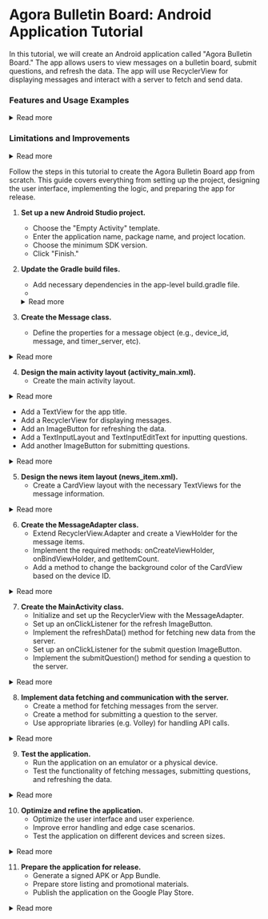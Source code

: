 # Agora Bulletin Board: Android Application Tutorial
In this tutorial, we will create an Android application called "Agora Bulletin Board." The app allows users to view messages on a bulletin board, submit questions, and refresh the data. 
The app will use RecyclerView for displaying messages and interact with a server to fetch and send data.


### Features and Usage Examples

<details>
     <summary>Read more</summary>

1. **Fetching messages:**
    - The app fetches messages from the server and displays them in a list format. Users can view the messages as they scroll through the list.
    - Example: When the app starts, it fetches the latest messages from the server and displays them in the RecyclerView.

2. **Submitting questions:**
    - Users can submit questions to the server by typing their question in the provided input field and tapping the send button.
    - Example: A user types "What is the capital of France?" in the input field and taps the send button. The question is then sent to the server and added to the message list.

3. **Refreshing data:**
    - Users can manually refresh the message list by tapping the refresh button. The app will fetch the latest messages from the server and update the list.
    - Example: After submitting a question, the user taps the refresh button, and the app fetches the updated list of messages, including the user's question and any new messages from other users.

4. **Displaying teacher's message:**
    - When a user submits a question, they receive a response message from the teacher, which is displayed as a toast.
    - Example: After submitting a question, the user receives a toast notification saying, "Teacher's message: Thanks for your question! The capital of France is Paris."

5. **Device ID and time:**
    - The app retrieves the user's device ID and the current time on the device, which are sent as part of the question submission process.
    - Example: When the user submits a question, the app sends their device ID and the current time along with their question to the server.

6. **Permissions and device compatibility:**
    - The app handles runtime permissions and adjusts its behavior based on the user's Android version to ensure compatibility with different devices.
    - Example: If the user's device is running Android Q or later, the app retrieves the device ID using the Settings.Secure method. Otherwise, it requests the READ_PHONE_STATE permission and retrieves the device ID from the TelephonyManager.

</details>


### Limitations and Improvements

<details>
     <summary>Read more</summary>


1. **Real-time updates:**
    - The current implementation requires manual refreshing to fetch new messages. Implementing real-time updates using technologies like WebSockets or Firebase Realtime Database would improve the user experience.

2. **Offline functionality:**
    - The application currently relies on internet connectivity. Implementing local caching and offline support will allow users to view messages and interact with the app even without an internet connection.

3. **User authentication and security:**
    - There is no user authentication or account system in place, which could lead to security and privacy issues. Implementing user authentication using social logins or email and password will improve the security and personalization of the app.

4. **Theming and customization:**
    - The current user interface is quite basic. Improving the visual design, adding theming options, and allowing users to customize their experience would make the app more engaging.

5. **Error handling and user feedback:**
    - Enhance error handling to provide users with more helpful feedback in case of failures. Implement loading indicators to inform users about ongoing network operations.

6. **Accessibility and localization:**
    - Improve accessibility by adding support for screen readers and other assistive technologies. Localize the app to support multiple languages and regions, making it more inclusive.

7. **Performance optimization:**
    - Optimize the app for better performance by reducing memory usage, optimizing images, and minimizing the APK size.

8. **Additional features:**
    - Consider adding more features to the app, such as support for rich media, message reactions, or a search functionality to help users find specific messages more easily.

</details>


Follow the steps in this tutorial to create the Agora Bulletin Board app from scratch. This guide covers everything from setting up the project, designing the user interface, implementing the logic, and preparing the app for release.


1. **Set up a new Android Studio project.**
    - Choose the "Empty Activity" template.
    - Enter the application name, package name, and project location.
    - Choose the minimum SDK version.
    - Click "Finish."

2. **Update the Gradle build files.**
    - Add necessary dependencies in the app-level build.gradle file.
    - 
   <details>
     <summary>Read more</summary>
   
   dependencies {
       implementation 'androidx.appcompat:appcompat:1.6.1'
       implementation 'com.google.android.material:material:1.8.0'
       implementation 'androidx.constraintlayout:constraintlayout:2.1.4'
       implementation 'androidx.recyclerview:recyclerview:1.2.1'
       implementation 'androidx.cardview:cardview:1.0.0'
       implementation 'com.android.volley:volley:1.2.1'
       implementation 'com.google.code.gson:gson:2.10.1'
   
       testImplementation 'junit:junit:4.13.2'
       androidTestImplementation 'androidx.test.ext:junit:1.1.5'
       androidTestImplementation 'androidx.test.espresso:espresso-core:3.5.1'
   }
   
   These dependencies include the necessary libraries for the user interface (AppCompat, Material, ConstraintLayout, RecyclerView, and CardView) as well as libraries for handling API calls (Volley) and JSON parsing (Gson). The test dependencies are also included for running tests in your application.
   
   </details>

3. **Create the Message class.**
    - Define the properties for a message object (e.g., device_id, message, and timer_server, etc).

<details>
  <summary>Read more</summary>

```java
package mg.x261.mybulletinboard;

public class Message {
    private String device_id;
    private String ip_location;
    private String timer_device;
    private String timer_server;
    private String message;

    public String getDeviceId() {
        return device_id;
    }

    public void setDeviceId(String device_id) {
        this.device_id = device_id;
    }

    public String getIpLocation() {
        return ip_location;
    }

    public void setIpLocation(String ip_location) {
        this.ip_location = ip_location;
    }

    public String getTimerDevice() {
        return timer_device;
    }

    public void setTimerDevice(String timer_device) {
        this.timer_device = timer_device;
    }

    public String getTimerServer() {
        return timer_server;
    }

    public void setTimerServer(String timer_server) {
        this.timer_server = timer_server;
    }

    public String getMessage() {
        return message;
    }

    public void setMessage(String message) {
        this.message = message;
    }
}

```

</details>

4. **Design the main activity layout (activity_main.xml).**
    - Create the main activity layout.

<details>
  <summary>Read more</summary>

</details>

  - Add a TextView for the app title.
  - Add a RecyclerView for displaying messages.
  - Add an ImageButton for refreshing the data.
  - Add a TextInputLayout and TextInputEditText for inputting questions.
  - Add another ImageButton for submitting questions.

<details>
  <summary>Read more</summary>


1. **LinearLayout (Parent)**: It is the parent container with a vertical orientation that holds all the child views.

2. **RelativeLayout**: This layout holds the title of the app and the refresh button, allowing them to be positioned relative to each other.

   - **TextView (tv_bulletin_board_title)**: Displays the title "Agora - Bulletin Board" and is centered horizontally in the RelativeLayout.

   - **ImageButton (btn_refresh_data)**: Displays the refresh icon and is positioned at the right end of the RelativeLayout. It's used to refresh and fetch new data when pressed.

3. **RecyclerView (rv_news_items)**: Displays a list of news items fetched from the server. It uses the `news_item` layout for each item.

4. **LinearLayout**: A horizontal LinearLayout that contains the TextInputLayout for entering questions and the FrameLayout for holding the ProgressBar and ImageButton.

   - **TextInputLayout (til_ask_question)**: Wraps the TextInputEditText and provides a hint "Ask a question" to guide the user. Users can enter their questions here.

      - **TextInputEditText (et_ask_question)**: EditText where users input their questions.

   - **FrameLayout**: Holds the ProgressBar and ImageButton, allowing them to overlap.

      - **ProgressBar (progress_bar)**: Displays a progress spinner while the app is submitting the user's question to the server. It's initially set to "gone" because it should only be visible when the app is waiting for a response from the server.

      - **ImageButton (btn_submit_question)**: Positioned over the ProgressBar and used to submit the user's question when pressed. When the button is pressed, the ProgressBar will become visible, indicating that the app is waiting for a response from the server.


```xml

<?xml version="1.0" encoding="utf-8"?>
<LinearLayout xmlns:android="http://schemas.android.com/apk/res/android"
    xmlns:app="http://schemas.android.com/apk/res-auto"
    xmlns:tools="http://schemas.android.com/tools"
    android:layout_width="match_parent"
    android:layout_height="match_parent"
    android:orientation="vertical"
    tools:context=".MainActivity">

    <RelativeLayout
        android:layout_width="match_parent"
        android:layout_height="wrap_content"
        android:padding="16dp">

        <TextView
            android:id="@+id/tv_bulletin_board_title"
            android:layout_width="wrap_content"
            android:layout_height="wrap_content"
            android:layout_centerHorizontal="true"
            android:text="Agora - Bulletin Board"
            android:textSize="24sp"
            android:textStyle="bold" />

        <ImageButton
            android:id="@+id/btn_refresh_data"
            android:layout_width="25dp"
            android:layout_height="25dp"
            android:scaleType="fitXY"
            android:layout_alignParentEnd="true"
            android:layout_centerVertical="true"
            android:background="@android:color/transparent"
            android:src="@drawable/refresh" />

    </RelativeLayout>

    <androidx.recyclerview.widget.RecyclerView
        android:id="@+id/rv_news_items"
        android:layout_width="match_parent"
        android:layout_height="0dp"
        android:layout_marginTop="16dp"
        android:layout_weight="1"
        tools:listitem="@layout/news_item" />

    <LinearLayout
        android:layout_width="match_parent"
        android:layout_height="wrap_content"
        android:orientation="horizontal">

        <com.google.android.material.textfield.TextInputLayout
            android:id="@+id/til_ask_question"
            android:layout_width="0dp"
            android:layout_height="wrap_content"
            android:paddingEnd="8dp"
            android:paddingStart="8dp"
            android:layout_weight="1">

            <com.google.android.material.textfield.TextInputEditText
                android:id="@+id/et_ask_question"
                android:layout_width="match_parent"
                android:layout_height="wrap_content"
                android:hint="Ask a question" />
        </com.google.android.material.textfield.TextInputLayout>

        <FrameLayout
            android:layout_width="50dp"
            android:layout_height="50dp"
            android:layout_marginBottom="8dp">

            <ProgressBar
                android:id="@+id/progress_bar"
                style="?android:attr/progressBarStyle"
                android:layout_width="wrap_content"
                android:layout_height="wrap_content"
                android:layout_gravity="center"
                android:visibility="gone" />

            <ImageButton
                android:id="@+id/btn_submit_question"
                android:layout_width="40dp"
                android:layout_height="45dp"
                android:background="@android:color/transparent"
                android:rotation="-10"
                android:scaleType="fitCenter"
                android:src="@drawable/sent" />
        </FrameLayout>

    </LinearLayout>

</LinearLayout>

```

</details>

5. **Design the news item layout (news_item.xml).**
    - Create a CardView layout with the necessary TextViews for the message information.

<details>
  <summary>Read more</summary>


1. **CardView**: A container that provides a material card appearance, with rounded corners and elevation. It serves as the main container for the news item.

2. **LinearLayout (Parent)**: The parent container within the CardView with a vertical orientation, holding all child views.

3. **LinearLayout**: A horizontal LinearLayout that contains the TextView for the news title and the TextView for the timestamp.

   - **TextView (tv_news_title)**: Displays the news title or the device ID in the news item, depending on the data. The text is styled as bold and has a size of 14sp. It has an ellipsize attribute set to "end" and maxLines set to 1, which ensures that the text does not wrap to the next line and gets truncated if it is too long.

   - **TextView (tv_timestamp)**: Displays the timestamp for the news item. The text size is set to 12sp and has a darker gray color.

4. **TextView (tv_news_content)**: Displays the news content or the message associated with the news item. The text is styled with a black color and a size of 16sp. It is placed below the LinearLayout containing the news title and timestamp with a top margin of 8dp.


```xml

<?xml version="1.0" encoding="utf-8"?>
<androidx.cardview.widget.CardView xmlns:android="http://schemas.android.com/apk/res/android"
    xmlns:app="http://schemas.android.com/apk/res-auto"
    android:layout_width="match_parent"
    android:layout_height="wrap_content"
    android:layout_marginTop="8dp"
    android:layout_marginBottom="8dp"
    android:layout_marginStart="16dp"
    android:id="@+id/card_view"
    android:layout_marginEnd="16dp"
    app:cardCornerRadius="12dp"
    app:cardElevation="1dp">
    <LinearLayout
        android:layout_width="match_parent"
        android:layout_height="wrap_content"
        android:orientation="vertical"
        android:paddingStart="16dp"
        android:paddingEnd="16dp"
        android:paddingTop="8dp"
        android:paddingBottom="8dp">

        <LinearLayout
            android:layout_width="match_parent"
            android:layout_height="wrap_content"
            android:orientation="horizontal">

            <TextView
                android:id="@+id/tv_news_title"
                android:layout_width="0dp"
                android:layout_height="wrap_content"
                android:layout_weight="1"
                android:text="News Title"
                android:textColor="@android:color/darker_gray"
                android:textSize="14sp"
                android:textStyle="bold"
                android:ellipsize="end"
                android:maxLines="1" />

            <TextView
                android:id="@+id/tv_timestamp"
                android:layout_width="wrap_content"
                android:layout_height="wrap_content"
                android:text="Timestamp"
                android:textColor="@android:color/darker_gray"
                android:textSize="12sp" />

        </LinearLayout>

        <TextView
            android:id="@+id/tv_news_content"
            android:layout_width="match_parent"
            android:layout_height="wrap_content"
            android:layout_marginTop="8dp"
            android:text="News content goes here..."
            android:textColor="@android:color/black"
            android:textSize="16sp" />

    </LinearLayout>

</androidx.cardview.widget.CardView>

```

</details>


6. **Create the MessageAdapter class.**
    - Extend RecyclerView.Adapter and create a ViewHolder for the message items.
    - Implement the required methods: onCreateViewHolder, onBindViewHolder, and getItemCount.
    - Add a method to change the background color of the CardView based on the device ID.

<details>
  <summary>Read more</summary>

```java

package mg.x261.mybulletinboard;

import android.content.Context;
import android.graphics.Color;
import android.view.LayoutInflater;
import android.view.View;
import android.view.ViewGroup;
import android.widget.TextView;

import androidx.annotation.NonNull;
import androidx.cardview.widget.CardView;
import androidx.recyclerview.widget.RecyclerView;

import java.text.SimpleDateFormat;
import java.util.Date;
import java.util.List;

/**
 * MessageAdapter is a custom RecyclerView adapter for displaying messages in a list.
 */
public class MessageAdapter extends RecyclerView.Adapter<MessageAdapter.MessageViewHolder> {
    private List<Message> messageList;
    private LayoutInflater layoutInflater;
    private static String userId;

    /**
     * Constructs a new MessageAdapter with a list of messages, a context, and the user's device ID.
     *
     * @param messageList List of messages to display.
     * @param context     Context in which the adapter is used.
     * @param userId      Device ID of the user.
     */
    public MessageAdapter(List<Message> messageList, Context context, String userId) {
        this.messageList = messageList;
        this.layoutInflater = LayoutInflater.from(context);
        this.userId = userId;
    }

    @NonNull
    @Override
    public MessageViewHolder onCreateViewHolder(@NonNull ViewGroup parent, int viewType) {
        View itemView = layoutInflater.inflate(R.layout.news_item, parent, false);
        return new MessageViewHolder(itemView);
    }

    @Override
    public void onBindViewHolder(@NonNull MessageViewHolder holder, int position) {
        Message currentMessage = messageList.get(position);
        holder.bind(currentMessage);
    }

    @Override
    public int getItemCount() {
        return messageList.size();
    }

    /**
     * MessageViewHolder is a custom ViewHolder for displaying messages.
     */
    static class MessageViewHolder extends RecyclerView.ViewHolder {
        TextView textViewNewsTitle;
        TextView textViewNewsContent;
        TextView textViewTimestamp;
        CardView cardView;

        public MessageViewHolder(@NonNull View itemView) {
            super(itemView);
            textViewNewsTitle = itemView.findViewById(R.id.tv_news_title);
            textViewNewsContent = itemView.findViewById(R.id.tv_news_content);
            textViewTimestamp = itemView.findViewById(R.id.tv_timestamp);
            cardView = itemView.findViewById(R.id.card_view);
        }

        /**
         * Binds a message to the ViewHolder and updates the UI accordingly.
         *
         * @param message The message to bind.
         */
        void bind(Message message) {
            String deviceId = message.getDeviceId();

            // Change the color of the card to light grey if the device ID is the same as the user ID
            if (userId.equals(deviceId)) {
                cardView.setCardBackgroundColor(Color.parseColor("#D3D3D3")); // Light grey color
            } else {
                cardView.setCardBackgroundColor(Color.WHITE); // Reset to white color for other cards
            }

            // Shorten the device ID for display if it is longer than 4 characters
            if (deviceId.length() > 4) {
                String shortenedDeviceId = deviceId.substring(0, 2) + "###" + deviceId.substring(deviceId.length() - 3);
                textViewNewsTitle.setText(shortenedDeviceId);
            } else {
                textViewNewsTitle.setText(deviceId);
            }

            textViewNewsContent.setText(message.getMessage());

            long timestamp = Long.parseLong(message.getTimerServer()) * 1000L; // Assuming the timer server value is in seconds
            Date date = new Date(timestamp);

            SimpleDateFormat dateFormat = new SimpleDateFormat("dd-MM-yyyy");
            String formattedDate = dateFormat.format(date);

            Date currentDate = new Date();
            String formattedCurrentDate = dateFormat.format(currentDate);

            // Format the timestamp differently depending on whether the message was sent today
           if (formattedDate.equals(formattedCurrentDate)) {
              SimpleDateFormat timeFormat = new SimpleDateFormat("HH:mm:ss");
              String formattedTime = timeFormat.format(date);
              textViewTimestamp.setText("Today, " + formattedTime);
           } else {
              SimpleDateFormat dateTimeFormat = new SimpleDateFormat("dd-MM-yyyy HH:mm:ss");
              String formattedDateTime = dateTimeFormat.format(date);
              textViewTimestamp.setText(formattedDateTime);
           }

        }
    }
}


```


</details>


7. **Create the MainActivity class.**
    - Initialize and set up the RecyclerView with the MessageAdapter.
    - Set up an onClickListener for the refresh ImageButton.
    - Implement the refreshData() method for fetching new data from the server.
    - Set up an onClickListener for the submit question ImageButton.
    - Implement the submitQuestion() method for sending a question to the server.

<details>
  <summary>Read more</summary>


- `onCreate(Bundle savedInstanceState)`: The main entry point of the activity. It initializes views, sets up the RecyclerView and its adapter, loads data from the server, sets up click listeners for the Send and Refresh buttons, and handles button animations.

- `sendMessage(final String message)`: Sends a message to the server using a POST request. It shows a ProgressBar while sending the request, and parses the response using Gson. It also clears the input field, shows the teacher's message, and reloads data from the server after a short delay.

- `getDeviceTime()`: Returns the device time in seconds.

- `getDeviceId()`: Gets the device ID based on the Android version. For Android Q and above, it uses `Settings.Secure.ANDROID_ID`, otherwise, it uses the `TelephonyManager.getDeviceId()` method.

- `onRequestPermissionsResult(int requestCode, @NonNull String[] permissions, @NonNull int[] grantResults)`: Handles the result of a permission request. It checks if the permission is granted or denied, and updates the `deviceId` variable accordingly.

- `loadDataFromServer()`: Loads data from the server using a GET request, parses the response using Gson, and updates the RecyclerView adapter with the new data. It also scrolls to the last item in the RecyclerView.

- `scrollToLastItem()`: Scrolls to the last item in the RecyclerView.

- `hideKeyboard(View view)`: Hides the keyboard after an input field loses focus.

- The `URL_POST_DATA` endpoint (https://studio.mg/api-bulletin-board/post_data.php) returns a JSON object with the following structure: 
```json 
{
    "status": "<string>", // Either "success" or "error"
    "message": "<string>", // A descriptive message about the result of the operation
    "teacher_message": "<string>" // The message from the teacher (only provided if the status is "success")
}
 
```

- The `URL_GET_DATA` endpoint (https://studio.mg/api-bulletin-board/get_data.php) returns a JSON object with the following structure:

```json
{
    "status": "<string>", // Either "success" or "error"
    "message": "<string>", // A descriptive message about the result of the operation
    "messages": [
        {
            "id": "<string>", // The unique ID of the message
            "device_id": "<string>", // The device ID associated with the message
            "ip_location": "<string>", // The IP location of the device
            "timer_device": "<string>", // The device time when the message was created
            "timer_server": "<string>", // The server time when the message was created
            "message": "<string>" // The content of the message
        },
        ...
    ]
}

```

The `status` field indicates whether the operation was successful or not. If successful, the `messages` field contains an array of message objects, each having the fields id, `device_id`, `ip_location`, `timer_device`, `timer_server`, and `message`. The message field provides a descriptive message about the result of the operation, such as an error message in case of failure or a success message.




```java
package mg.x261.mybulletinboard;

import androidx.annotation.NonNull;
import androidx.appcompat.app.AppCompatActivity;
import androidx.core.app.ActivityCompat;
import androidx.recyclerview.widget.LinearLayoutManager;
import androidx.recyclerview.widget.RecyclerView;

import android.animation.ObjectAnimator;
import android.content.Context;
import android.content.pm.PackageManager;
import android.os.Build;
import android.os.Bundle;
import android.os.Handler;
import android.provider.Settings;
import android.telephony.TelephonyManager;
import android.util.Log;
import android.view.View;
import android.view.animation.AccelerateInterpolator;
import android.view.inputmethod.InputMethodManager;
import android.widget.Button;
import android.widget.EditText;
import android.widget.ImageButton;
import android.widget.ProgressBar;
import android.widget.Toast;

import com.android.volley.Request;
import com.android.volley.RequestQueue;
import com.android.volley.Response;
import com.android.volley.VolleyError;
import com.android.volley.toolbox.StringRequest;
import com.android.volley.toolbox.Volley;
import com.google.android.material.textfield.TextInputEditText;
import com.google.gson.Gson;
import com.google.gson.reflect.TypeToken;

import java.lang.reflect.Type;
import java.util.ArrayList;
import java.util.HashMap;
import java.util.List;
import java.util.Map;

/**
 * Main activity for the MyBulletinBoard app.
 */
public class MainActivity extends AppCompatActivity {

    TextInputEditText etMessage;
    ImageButton btnSend;
    ProgressBar progressBar;
    private List<Message> messageList;
    private MessageAdapter messageAdapter;
    String deviceId;
    private ImageButton btnRefreshData;

    String URL_POST_DATA = "https://studio.mg/api-bulletin-board/post_data.php";
    String URL_GET_DATA = "https://studio.mg/api-bulletin-board/get_data.php";

    @Override
    protected void onCreate(Bundle savedInstanceState) {
        super.onCreate(savedInstanceState);
        setContentView(R.layout.activity_main);

        progressBar = findViewById(R.id.progress_bar);

        // Initialize the message list and message adapter with the device ID
        messageList = new ArrayList<>();
        messageAdapter = new MessageAdapter(messageList, this, getDeviceId());

        // Set up the RecyclerView and its adapter
        RecyclerView recyclerView = findViewById(R.id.rv_news_items);
        recyclerView.setLayoutManager(new LinearLayoutManager(this));
        recyclerView.setAdapter(messageAdapter);

        etMessage = findViewById(R.id.et_ask_question);
        btnSend = findViewById(R.id.btn_submit_question);

        // Load data from the server when the app starts
        loadDataFromServer();

        // Set up the send button click listener
        btnSend.setOnClickListener(new View.OnClickListener() {
            @Override
            public void onClick(View v) {
                String message = etMessage.getText().toString().trim();

                // Check if the message is not empty before sending
                if (!message.isEmpty()) {
                    sendMessage(message);
                    hideKeyboard(v); // Hide the keyboard
                } else {
                    Toast.makeText(MainActivity.this, "Please enter a message", Toast.LENGTH_SHORT).show();
                }
            }
        });

        // Set up the refresh button click listener
        btnRefreshData = findViewById(R.id.btn_refresh_data);
        btnRefreshData.setOnClickListener(new View.OnClickListener() {
            @Override
            public void onClick(View v) {
                loadDataFromServer();
                // Animate the refresh button
                ObjectAnimator animator = ObjectAnimator.ofFloat(btnRefreshData, "rotation", 0f, 360f);
                animator.setDuration(500);
                animator.setInterpolator(new AccelerateInterpolator());
                animator.start();
            }
        });
    }

    /**
     * Sends a message to the server.
     *
     * @param message The message to be sent.
     */
    private void sendMessage(final String message) {
        Log.d("SendMessage", "Message to be sent: " + message);
        progressBar.setVisibility(View.VISIBLE); // Show the ProgressBar
        btnSend.setEnabled(false); // Disable the button
        btnSend.setVisibility(View.GONE);

        StringRequest stringRequest = new StringRequest(Request.Method.POST, URL_POST_DATA,
                new Response.Listener<String>() {
                    @Override
                    public void onResponse(String response) {
                        Log.d("SendMessage", "Response from server: " + response);
                        progressBar.setVisibility(View.GONE); // Hide the ProgressBar
                        btnSend.setEnabled(true);
                        btnSend.setVisibility(View.VISIBLE);

                        // Parse the response using Gson
                        Gson gson = new Gson();
                        Type responseType = new TypeToken<PostResponseData>() {
                        }.getType();
                        PostResponseData responseData = gson.fromJson(response, responseType);

                        if (responseData != null && "success".equals(responseData.status)) {

                            etMessage.setText(""); // Clear the TextInputEditText
                            // Show the teacher's message
                            Toast.makeText(MainActivity.this, "Teacher's message: " + responseData.teacher_message, Toast.LENGTH_LONG).show();

                            // Add a delay before reloading the data
                            new Handler().postDelayed(new Runnable() {
                                @Override
                                public void run() {
                                    loadDataFromServer(); // Update the RecyclerView
                                }
                            }, 2000);
                        } else {
                            Toast.makeText(MainActivity.this, "Error: " + responseData.message, Toast.LENGTH_SHORT).show();
                        }
                    }
                },
                new Response.ErrorListener() {
                    @Override
                    public void onErrorResponse(VolleyError error) {
                        progressBar.setVisibility(View.GONE); // Hide the ProgressBar
                        btnSend.setEnabled(true); // Enable the button
                        btnSend.setVisibility(View.VISIBLE);
                        Toast.makeText(MainActivity.this, "Error: " + error.toString(), Toast.LENGTH_SHORT).show();
                    }
                }) {

            @Override
            protected Map<String, String> getParams() {
                Map<String, String> params = new HashMap<>();
                params.put("device_id", getDeviceId());
                params.put("ip_location", "YOUR_IP_LOCATION");
                params.put("timer_device", String.valueOf(getDeviceTime()));
                params.put("message", message);
                return params;
            }
        };

        RequestQueue requestQueue = Volley.newRequestQueue(this);
        stringRequest.setShouldCache(false);
        requestQueue.add(stringRequest);
    }

    public long getDeviceTime() {
        return System.currentTimeMillis() / 1000;
    }

    public String getDeviceId() {
        String deviceId = "";

        if (Build.VERSION.SDK_INT >= Build.VERSION_CODES.Q) {
            deviceId = Settings.Secure.getString(getContentResolver(), Settings.Secure.ANDROID_ID);
        } else {
            final TelephonyManager telephonyManager = (TelephonyManager) getSystemService(Context.TELEPHONY_SERVICE);
            if (ActivityCompat.checkSelfPermission(this, android.Manifest.permission.READ_PHONE_STATE) != PackageManager.PERMISSION_GRANTED) {
                // Request permission if not granted
                ActivityCompat.requestPermissions(this, new String[]{android.Manifest.permission.READ_PHONE_STATE}, 1);
            } else {
                deviceId = telephonyManager.getDeviceId();
            }
        }

        return deviceId;
    }

    @Override
    public void onRequestPermissionsResult(int requestCode, @NonNull String[] permissions, @NonNull int[] grantResults) {
        super.onRequestPermissionsResult(requestCode, permissions, grantResults);

        if (requestCode == 1) {
            if (grantResults.length > 0 && grantResults[0] == PackageManager.PERMISSION_GRANTED) {
                // Permission granted, get the device ID
                deviceId = getDeviceId();
                // Use the device ID as needed
            } else {
                // Permission denied, handle the situation
            }
        }
    }


    private void loadDataFromServer() {
        StringRequest stringRequest = new StringRequest(Request.Method.GET, URL_GET_DATA,
                new Response.Listener<String>() {
                    @Override
                    public void onResponse(String response) {
                        Log.d("LoadData", "Response from server: " + response);
                        // Parse the response using Gson
                        Gson gson = new Gson();
                        Type responseType = new TypeToken<ResponseData>() {
                        }.getType();
                        ResponseData responseData = gson.fromJson(response, responseType);

                        if (responseData != null && "success".equals(responseData.status)) {
                            // Update the RecyclerView adapter with new data
                            messageList.clear();
                            messageList.addAll(responseData.messages);
                            messageAdapter.notifyDataSetChanged();

                            // Scroll to the last item in the RecyclerView
                            scrollToLastItem();
                        } else {
                            Toast.makeText(MainActivity.this, "Error: " + responseData.message, Toast.LENGTH_SHORT).show();
                        }
                    }
                },
                new Response.ErrorListener() {
                    @Override
                    public void onErrorResponse(VolleyError error) {
                        Toast.makeText(MainActivity.this, "Error: " + error.toString(), Toast.LENGTH_SHORT).show();
                    }
                });

        RequestQueue requestQueue = Volley.newRequestQueue(this);
        stringRequest.setShouldCache(false);
        requestQueue.add(stringRequest);
    }


    // Add this new method
    private void scrollToLastItem() {
        RecyclerView recyclerView = findViewById(R.id.rv_news_items);
        LinearLayoutManager layoutManager = (LinearLayoutManager) recyclerView.getLayoutManager();
        if (layoutManager != null) {
            layoutManager.scrollToPosition(messageList.size() - 1);
        }
    }

    private void hideKeyboard(View view) {
        InputMethodManager inputMethodManager = (InputMethodManager) getSystemService(Context.INPUT_METHOD_SERVICE);
        inputMethodManager.hideSoftInputFromWindow(view.getWindowToken(), 0);
    }
}


```


</details>


8. **Implement data fetching and communication with the server.**
    - Create a method for fetching messages from the server.
    - Create a method for submitting a question to the server.
    - Use appropriate libraries (e.g. Volley) for handling API calls.

<details>
  <summary>Read more</summary>

The code for the data fetching and communication with the server is already available in 7. 
If we break it down, we have:

1. Add the Volley library dependency to your project's build.gradle file.
2. Create a method `loadDataFromServer` for fetching messages from the server:
    - Make a GET request to the `URL_GET_DATA` endpoint using `StringRequest`.
    - Parse the JSON response using Gson or another JSON parsing library.
    - Update the `messageList` and notify the adapter of the changes.
3. Create a method `sendMessage` for submitting a question to the server:
    - Make a POST request to the `URL_POST_DATA` endpoint using `StringRequest`.
    - Pass the required parameters in the `getParams` method.
    - Handle the response and update the UI accordingly.
4. Use the `loadDataFromServer` method to fetch messages when the app starts.
5. Use the `sendMessage` method to submit a question when the user clicks the send button.
6. Handle error cases and provide appropriate feedback to the user.

</details>



9. **Test the application.**
    - Run the application on an emulator or a physical device.
    - Test the functionality of fetching messages, submitting questions, and refreshing the data.

<details>
  <summary>Read more</summary>

To test the application, follow these steps:

1. Set up an Android emulator or connect a physical device to your development environment.
2. Build and run the application on the emulator or the device.
3. Check if the initial data is fetched and displayed correctly in the RecyclerView when the app starts.
4. Test the functionality of submitting a question:
    - Enter a message in the input field.
    - Click the send button and observe if the message is sent to the server.
    - Check if the UI updates correctly after sending the message (e.g. ProgressBar, clearing the input field, etc.).
    - Verify if the sent message appears in the RecyclerView after a short delay.
5. Test the functionality of refreshing the data:
    - Click the refresh button and observe if the data is re-fetched from the server.
    - Check if the RecyclerView updates correctly with the latest data.
6. Test edge cases and error handling, such as empty input, network issues, or server errors. Ensure the app provides appropriate feedback to the user in these cases.

</details>


10. **Optimize and refine the application.**
    - Optimize the user interface and user experience.
    - Improve error handling and edge case scenarios.
    - Test the application on different devices and screen sizes.

<details>
  <summary>Read more</summary>

To optimize and refine the application, consider the following steps:

1. Review and optimize the user interface:
    - Ensure the UI is visually appealing and adheres to Android design guidelines.
    - Make sure the UI elements are aligned, have appropriate margins and paddings, and use consistent styling.
    - Ensure the text is readable and the colors are well-contrasted.
2. Improve the user experience:
    - Add animations and transitions to enhance the overall experience.
    - Implement user-friendly error messages and feedback.
    - Consider adding features like swipe-to-refresh or pull-to-refresh for updating the data.
3. Enhance error handling and edge case scenarios:
    - Test the app in various network conditions, and handle connectivity issues gracefully.
    - Ensure the app handles server errors or unexpected responses correctly, and provides appropriate feedback to the user.
    - Test the app with a large number of messages or very long messages to check for performance issues or layout problems.
4. Test the application on different devices and screen sizes:
    - Use the Android emulator or physical devices with various screen sizes, resolutions, and Android versions to ensure compatibility.
    - Ensure that the layout is responsive and adapts well to different screen sizes and orientations.
    - Test the app on devices with different hardware configurations to ensure smooth performance.

</details>



11. **Prepare the application for release.**
    - Generate a signed APK or App Bundle.
    - Prepare store listing and promotional materials.
    - Publish the application on the Google Play Store.

<details>
  <summary>Read more</summary>

To prepare the application for release, follow these steps:

1. Generate a signed APK or App Bundle:
    - In Android Studio, select "Build" from the menu, and then choose "Generate Signed Bundle / APK."
    - Follow the prompts to create a new signing key or use an existing one.
    - Select the build variant (usually "release") and destination folder for the signed APK or App Bundle.
    - Click "Finish" to generate the signed APK or App Bundle.
2. Prepare store listing and promotional materials:
    - Write a compelling app title and description that clearly explains the app's purpose and features.
    - Create screenshots and promotional images that showcase the app's user interface and key features.
    - Record a video demonstrating the app's functionality, if desired.
    - Prepare a privacy policy, if required.
3. Publish the application on the Google Play Store:
    - Sign up for a Google Play Developer account, if you haven't already, and pay the one-time registration fee.
    - In the Google Play Console, create a new app listing and fill out the required information, such as app title, description, and category.
    - Upload the signed APK or App Bundle, and add the prepared screenshots, images, and video.
    - Provide any additional information, such as content rating and target audience.
    - Review and submit the app for review. Once approved, the app will be published on the Google Play Store.

</details>





